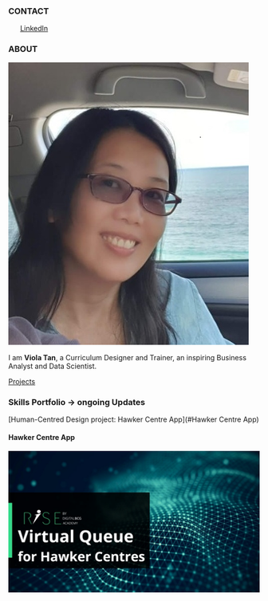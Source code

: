 <!-- CONTACT Section Starts -->
### CONTACT

<!-- Add your details -->
<!-- ✉️: violatss@gmail.com
&nbsp;&nbsp; 📲 +65-XXXXXXXXXX -->
&nbsp;&nbsp;&nbsp;&nbsp;&nbsp; [LinkedIn](https://www.linkedin.com/in/violat/) 
<!-- CONTACT Section Ends -->

<!-- ABOUT Section Starts -->
### ABOUT
<!-- Add link to your picture -->

![alt text](https://raw.githubusercontent.com/violats/Viola_Tan/main/images/presentation-Viola.jpg)

<!-- Add your details -->

I am __Viola Tan__, a Curriculum Designer and Trainer, an inspiring Business Analyst and Data Scientist.


<!-- Add link to the sections -->
<!-- [Experience](#experience) <br> -->
<!--[Education](#education) <br> --> 
[Projects](#projects) <br>
<!-- [Featured](#featured) <br>  --> 

<!-- ABOUT Section Ends -->

<!-- EXPERIENCE Section Starts -->
<!-- ### EXPERIENCE -->
<!-- Add your details -->
<!-- ##### Family -->
<!-- Coach and Teacher<br>
2010 to 2020: 10 years

ROLE: Coach, Teacher, Nurse, Chef, Mentor

Expert of multi-tasking and listening.

##### Republic Polytechnic
Academic Staff<br>
2007 to 2010: 3 years

ROLE: Facilitator, Trainer, Curriculum Planner, Lead of Academic Staff Training

Teaching classes, training staff, designing lessons and reviewing changes
-->
<!-- EXPERIENCE Section Ends -->


<!-- EDUCATION Section Starts -->
<!-- ### EDUCATION  -->
<!-- Add your details -->
<!--##### Digital Boston Consulting Group (BCG) Academy
Certificate of Business and Data Analytics

##### The George Washington University
Masters of Arts in Education and Human Development

##### National University of Singapore
Bachelor of Computer Engineering (Hons) -->

<!-- EDUCATION Section Ends -->

<!-- PROJECTS Section Starts -->
### Skills Portfolio -> ongoing Updates
<!-- Add your details -->

[Human-Centred Design project: Hawker Centre App](#Hawker Centre App) <br>
<!-- [Regression based projects](#regression-based-projects) <br> -->

<!-- Add your details -->

#### Hawker Centre App

[![Hawker Centre App Presentation relating Insights to Emotions](https://raw.githubusercontent.com/violats/Viola_Tan/main/images/HawkerCentreAppTitlePage.png)](https://drive.google.com/file/d/1xbm5xsVVvDf3cg-A0GCb4KE1OOwqnD5V/view?usp=sharing "Presentation relating Insights to Emotions")
<!--- ![alt text](https://raw.githubusercontent.com/violats/Viola_Tan/main/images/HCDDesign-HawkerCentreApp.wmv) --->

<!--- In machine learning, classification refers to a predictive modeling problem where a class label is predicted for a given example of input data. --->

<!--- [Click here to view codebase](URL LInk) --->

<!--- #### Regression based projects
![alt text](https://raw.githubusercontent.com/krvishwesh54/Kumar-Vishwesh/main/images/Regression.jpg)

Regression is a supervised learning technique which helps in finding the correlation between variables and enables us to predict the continuous output variable based on the one or more predictor variables.

[Click here to view codebase](URL Link) --->

<!-- PROJECTS Section Ends -->

<!-- FEATURED Section Starts -->
<!-- ## FEATURED --->
<!-- Add your details -->
<!-- ##### Certifications
Machine Learning by Columbia University

##### Achievements
Star performer of the year at Accenture 
-->
<!-- FEATURED Section Ends -->
